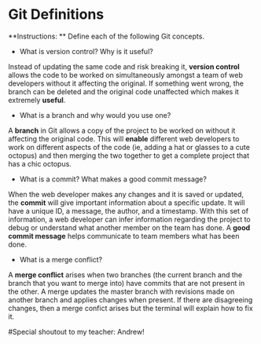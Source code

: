 # Git Definitions

**Instructions: ** Define each of the following Git concepts.

* What is version control?  Why is it useful?

Instead of updating the same code and risk breaking it, **version control** allows the code to be worked on simultaneously amongst a team of web developers without it affecting the original. If something went wrong, the branch can be deleted and the original code unaffected which makes it extremely **useful**.

* What is a branch and why would you use one?

A **branch** in Git allows a copy of the project to be worked on without it affecting the original code. This will **enable** different web developers to work on different aspects of the code (ie, adding a hat or glasses to a cute octopus) and then merging the two together to get a complete project that has a chic octopus.

* What is a commit? What makes a good commit message?

When the web developer makes any changes and it is saved or updated, the **commit** will give important information about a specific update. It will have a unique ID, a message, the author, and a timestamp. With this set of information, a web developer can infer information regarding the project to debug or understand what another member on the team has done. A **good commit message** helps communicate to team members what has been done.

* What is a merge conflict?

A **merge conflict** arises when two branches (the current branch and the branch that you want to merge into) have commits that are not present in the other. A merge updates the master branch with revisions made on another branch and applies changes when present. If there are disagreeing changes, then a merge confict arises but the terminal will explain how to fix it.

#Special shoutout to my teacher: Andrew!
